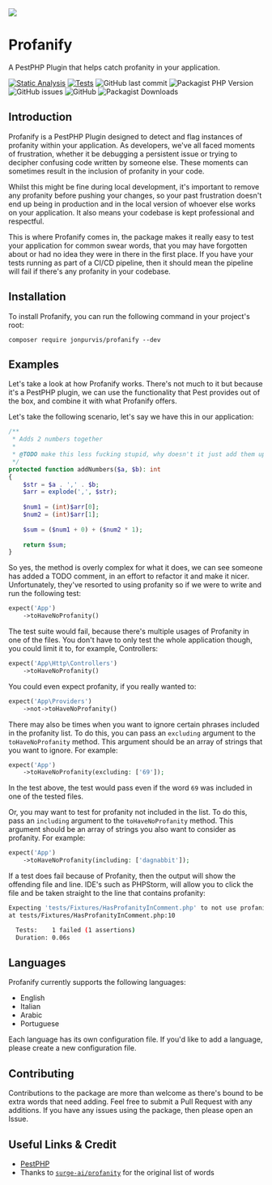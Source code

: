 <img src="art/banner.png">

# Profanify
A PestPHP Plugin that helps catch profanity in your application.

[![Static Analysis](https://github.com/JonPurvis/profanify/actions/workflows/static.yml/badge.svg)](https://github.com/JonPurvis/lawman/actions/workflows/static.yml)
[![Tests](https://github.com/JonPurvis/profanify/actions/workflows/tests.yml/badge.svg)](https://github.com/JonPurvis/lawman/actions/workflows/tests.yml)
![GitHub last commit](https://img.shields.io/github/last-commit/jonpurvis/profanify)
![Packagist PHP Version](https://img.shields.io/packagist/dependency-v/jonpurvis/profanify/php)
![GitHub issues](https://img.shields.io/github/issues/jonpurvis/profanify)
![GitHub](https://img.shields.io/github/license/jonpurvis/profanify)
![Packagist Downloads](https://img.shields.io/packagist/dt/jonpurvis/profanify)

## Introduction
Profanify is a PestPHP Plugin designed to detect and flag instances of profanity within your application. As developers, 
we've all faced moments of frustration, whether it be debugging a persistent issue or trying to decipher confusing code 
written by someone else. These moments can sometimes result in the inclusion of profanity in your code.

Whilst this might be fine during local development, it's important to remove any profanity before pushing 
your changes, so your past frustration doesn't end up being in production and in the local version of whoever else 
works on your application. It also means your codebase is kept professional and respectful. 

This is where Profanify comes in, the package makes it really easy to test your application for common swear words, that
you may have forgotten about or had no idea they were in there in the first place. If you have your tests running as
part of a CI/CD pipeline, then it should mean the pipeline will fail if there's any profanity in your codebase.

## Installation

To install Profanify, you can run the following command in your project's root:

```text
composer require jonpurvis/profanify --dev
```

## Examples

Let's take a look at how Profanify works. There's not much to it but because it's a PestPHP plugin, we can use the
functionality that Pest provides out of the box, and combine it with what Profanify offers.

Let's take the following scenario, let's say we have this in our application:

```php
/**
 * Adds 2 numbers together
 * 
 * @TODO make this less fucking stupid, why doesn't it just add them up?!? Absolute shit 
 */
protected function addNumbers($a, $b): int
{
    $str = $a . ',' . $b;
    $arr = explode(',', $str);
    
    $num1 = (int)$arr[0];
    $num2 = (int)$arr[1];
    
    $sum = ($num1 + 0) + ($num2 * 1);
    
    return $sum;
}
```

So yes, the method is overly complex for what it does, we can see someone has added a TODO comment, in an effort
to refactor it and make it nicer. Unfortunately, they've resorted to using profanity so if we were to write and run the
following test:

```php
expect('App')
    ->toHaveNoProfanity()
```

The test suite would fail, because there's multiple usages of Profanity in one of the files. You don't have to only
test the whole application though, you could limit it to, for example, Controllers:

```php
expect('App\Http\Controllers')
    ->toHaveNoProfanity()
```

You could even expect profanity, if you really wanted to:
```php
expect('App\Providers')
    ->not->toHaveNoProfanity()
```

There may also be times when you want to ignore certain phrases included in the profanity list. To do this, you can pass an `excluding` argument to the `toHaveNoProfanity` method. This argument should be an array of strings that you want to ignore. For example:

```php
expect('App')
    ->toHaveNoProfanity(excluding: ['69']);
```

In the test above, the test would pass even if the word `69` was included in one of the tested files.

Or, you may want to test for profanity not included in the list. To do this, pass an `including` argument to the `toHaveNoProfanity` method. This argument should be an array of strings you also want to consider as profanity. For example:

```php
expect('App')
    ->toHaveNoProfanity(including: ['dagnabbit']);
```


If a test does fail because of Profanity, then the output will show the offending file and line. IDE's such as PHPStorm,
will allow you to click the file and be taken straight to the line that contains profanity:

```bash
Expecting 'tests/Fixtures/HasProfanityInComment.php' to not use profanity.
at tests/Fixtures/HasProfanityInComment.php:10

  Tests:    1 failed (1 assertions)
  Duration: 0.06s
```

## Languages
Profanify currently supports the following languages:

- English
- Italian
- Arabic
- Portuguese 

Each language has its own configuration file. If you'd like to add a language, please create a new configuration file.

## Contributing
Contributions to the package are more than welcome as there's bound to be extra words that need adding. Feel free to 
submit a Pull Request with any additions. If you have any issues using the package, then please open an Issue. 

## Useful Links & Credit
- [PestPHP](https://pestphp.com/)
- Thanks to [`surge-ai/profanity`](https://github.com/surge-ai/profanity) for the original list of words 
